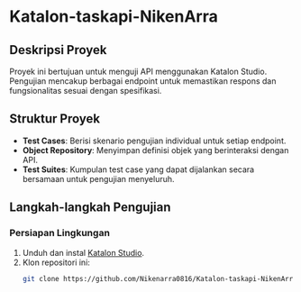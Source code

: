 # Katalon-taskapi-NikenArra

## Deskripsi Proyek
Proyek ini bertujuan untuk menguji API menggunakan Katalon Studio. Pengujian mencakup berbagai endpoint untuk memastikan respons dan fungsionalitas sesuai dengan spesifikasi.

## Struktur Proyek
- **Test Cases**: Berisi skenario pengujian individual untuk setiap endpoint.
- **Object Repository**: Menyimpan definisi objek yang berinteraksi dengan API.
- **Test Suites**: Kumpulan test case yang dapat dijalankan secara bersamaan untuk pengujian menyeluruh.

## Langkah-langkah Pengujian

### Persiapan Lingkungan
1. Unduh dan instal [Katalon Studio](https://www.katalon.com/download/).
2. Klon repositori ini:
   ```bash
   git clone https://github.com/Nikenarra0816/Katalon-taskapi-NikenArra.git
